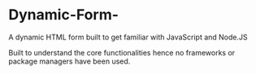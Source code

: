 # Dynamic-Form-
A dynamic HTML form built to get familiar with JavaScript and Node.JS

Built to understand the core functionalities hence no frameworks or package managers have been used. 
